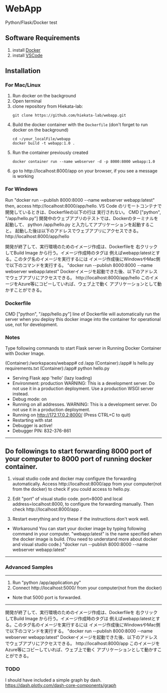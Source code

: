 WebApp
=========
Python/Flask/Docker test

Software Requirements
---------------
1. install [Docker](https://www.docker.com/get-started)
2. install [VSCode](https://code.visualstudio.com/)

Installation
------------

### For Mac/Linux
1. Run docker on the background
1. Open terminal
1. clone repository from Hiekata-lab:
    ```
    git clone https://github.com/hiekata-lab/webapp.git
    ```
2. Build the docker container with the `Dockerfile` (don't forget to run docker on the background)
    ```
    cd ~/your_localFile/webapp
    docker build -t webapp:1.0 .
    ```
2. Run the container previously created
    ```
    docker container run --name webserver -d -p 8000:8000 webapp:1.0
    ```
2. go to http://localhost:8000/app on your browser, if you see a message is working

### For Windows
Run "docker run --publish 8000:8000 --name webserver webapp:latest"
then, access http://localhost:8000/app/hello.
VS Code のリモートコンテナで開発しているときは、Dockerfileの以下の行は
実行されない。
CMD ["python", "/app/hello.py"]
開発中のウェブアプリのテストでは、Dockerのターミナルを起動して、
python /app/hello.py と入力してアプリケーションを起動すること。
起動した後は以下のアドレスでウェブアプリにアクセスできる。
http://localhost:8000/app/hello

開発が終了して、実行環境のためのイメージ作成は、Dockerfileを
右クリックしてBuild Image から行う。イメージ作成時のタグは
例えばwebapp:latestとする。このタグ名のイメージを実行するには
イメージ作成後にWindowsやMac側で以下のコマンドを実行する。
"docker run --publish 8000:8000 --name webserver webapp:latest"
Dockerイメージを起動できた後、以下のアドレスでウェブアプリにアクセスできる。
http://localhost:8000/app/hello
このイメージをAzure等にコピーしていれば、ウェブ上で動く
アプリケーションとして動かすことができる。

### Dockerfile
CMD ["python", "/app/hello.py"] line of Dockerfile
will automatically run the server when you deploy
this docker image into the container for operational use, not for development.

### Notes
Type following commands to start Flask server 
in Running Docker Container with Docker Image.

(Container):/workspaces/webapp# cd /app
(Container):/app# ls
hello.py          requirements.txt
(Container):/app# python hello.py
 * Serving Flask app 'hello' (lazy loading)
 * Environment: production
   WARNING: This is a development server. Do not use it in a production deployment.
   Use a production WSGI server instead.
 * Debug mode: on
 * Running on all addresses.
   WARNING: This is a development server. Do not use it in a production deployment.
 * Running on http://172.17.0.2:8000/ (Press CTRL+C to quit)
 * Restarting with stat
 * Debugger is active!
 * Debugger PIN: 832-376-861
-------------------------------------------
Do followings to start forwarding 8000 port of your computer to 8000 port of running docker container.
-------------------------------------------
1. visual studio code and docker may configure the forwarding automatically.
Access http://localhost:8000/app from your computer(not from the docker)
to check if you could access to hello.py.

2. Edit "port" of visual studio code. port=8000 and local address=localhost:8000,
to configure the forwarding manually.
Then check http://localhost:8000/app .

3. Restart everything and try these if the instructions don't work well.

* Workaround
You can start your docker image by typing following command in your computer.
"webapp:latest" is the name specified when the docker image is build.
(You need to understand more about docker and visual studio code.)
"docker run --publish 8000:8000 --name webserver webapp:latest"
-------------------------------------------

### Advanced Samples
-------------------------------------------
1. Run "python /app/application.py"
2. Connect http://localhost:5000/ from your computer(not from the docker)
* Note that 5000 port is forwarded.
-------------------------------------------

開発が終了して、実行環境のためのイメージ作成は、Dockerfileを
右クリックしてBuild Image から行う。イメージ作成時のタグは
例えばwebapp:latestとする。このタグ名のイメージを実行するには
イメージ作成後にWindowsやMac側で以下のコマンドを実行する。
"docker run --publish 8000:8000 --name webserver webapp:latest"
Dockerイメージを起動できた後、以下のアドレスでウェブアプリにアクセスできる。
http://localhost:8000/app
このイメージをAzure等にコピーしていれば、ウェブ上で動く
アプリケーションとして動かすことができる。

### TODO

I should have included a simple graph by dash. 
https://dash.plotly.com/dash-core-components/graph
